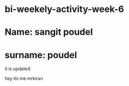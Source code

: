 # bi-weekely-activity-week-6
# Name: sangit poudel
# surname: poudel
 
it is updated 

hey its me mrkiran
